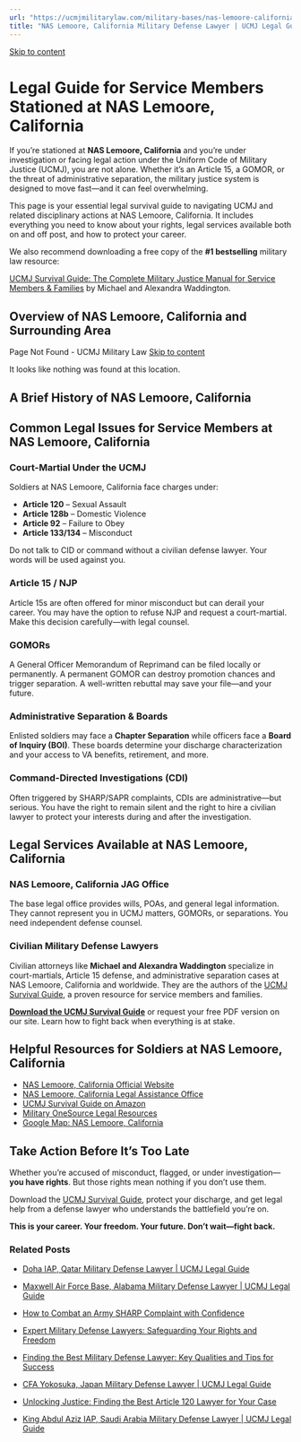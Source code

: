 ```yaml
---
url: "https://ucmjmilitarylaw.com/military-bases/nas-lemoore-california-military-defense-lawyer-ucmj-legal-guide/"
title: "NAS Lemoore, California Military Defense Lawyer | UCMJ Legal Guide"
---
```


[Skip to content](https://ucmjmilitarylaw.com/military-bases/nas-lemoore-california-military-defense-lawyer-ucmj-legal-guide/#content)

# Legal Guide for Service Members Stationed at NAS Lemoore, California

If you’re stationed at **NAS Lemoore, California** and you’re under investigation or facing legal action under the Uniform Code of Military Justice (UCMJ), you are not alone. Whether it’s an Article 15, a GOMOR, or the threat of administrative separation, the military justice system is designed to move fast—and it can feel overwhelming.

This page is your essential legal survival guide to navigating UCMJ and related disciplinary actions at NAS Lemoore, California. It includes everything you need to know about your rights, legal services available both on and off post, and how to protect your career.

We also recommend downloading a free copy of the **#1 bestselling** military law resource:

[UCMJ Survival Guide: The Complete Military Justice Manual for Service Members & Families](https://www.amazon.com/dp/B0FCDD3B2Z) by Michael and Alexandra Waddington.

## Overview of NAS Lemoore, California and Surrounding Area

Page Not Found - UCMJ Military Law [Skip to content](https://ucmjmilitarylaw.com/military-bases/nas-lemoore-california-military-defense-lawyer-ucmj-legal-guide/%7Blocation7#content)

It looks like nothing was found at this location.

## A Brief History of NAS Lemoore, California

## Common Legal Issues for Service Members at NAS Lemoore, California

### Court-Martial Under the UCMJ

Soldiers at NAS Lemoore, California face charges under:

- **Article 120** – Sexual Assault
- **Article 128b** – Domestic Violence
- **Article 92** – Failure to Obey
- **Article 133/134** – Misconduct

Do not talk to CID or command without a civilian defense lawyer. Your words will be used against you.

### Article 15 / NJP

Article 15s are often offered for minor misconduct but can derail your career. You may have the option to refuse NJP and request a court-martial. Make this decision carefully—with legal counsel.

### GOMORs

A General Officer Memorandum of Reprimand can be filed locally or permanently. A permanent GOMOR can destroy promotion chances and trigger separation. A well-written rebuttal may save your file—and your future.

### Administrative Separation & Boards

Enlisted soldiers may face a **Chapter Separation** while officers face a **Board of Inquiry (BOI)**. These boards determine your discharge characterization and your access to VA benefits, retirement, and more.

### Command-Directed Investigations (CDI)

Often triggered by SHARP/SAPR complaints, CDIs are administrative—but serious. You have the right to remain silent and the right to hire a civilian lawyer to protect your interests during and after the investigation.

## Legal Services Available at NAS Lemoore, California

### NAS Lemoore, California JAG Office

The base legal office provides wills, POAs, and general legal information. They cannot represent you in UCMJ matters, GOMORs, or separations. You need independent defense counsel.

### Civilian Military Defense Lawyers

Civilian attorneys like **Michael and Alexandra Waddington** specialize in court-martials, Article 15 defense, and administrative separation cases at NAS Lemoore, California and worldwide. They are the authors of the [UCMJ Survival Guide](https://www.amazon.com/dp/B0FCDD3B2Z), a proven resource for service members and families.

**[Download the UCMJ Survival Guide](https://www.amazon.com/dp/B0FCDD3B2Z)** or request your free PDF version on our site. Learn how to fight back when everything is at stake.

## Helpful Resources for Soldiers at NAS Lemoore, California

- [NAS Lemoore, California Official Website](https://ucmjmilitarylaw.com/military-bases/nas-lemoore-california-military-defense-lawyer-ucmj-legal-guide/%7Blocation12%7D)
- [NAS Lemoore, California Legal Assistance Office](https://ucmjmilitarylaw.com/military-bases/nas-lemoore-california-military-defense-lawyer-ucmj-legal-guide/%7Blocation13%7D)
- [UCMJ Survival Guide on Amazon](https://www.amazon.com/dp/B0FCDD3B2Z)
- [Military OneSource Legal Resources](https://www.militaryonesource.mil/legal/)
- [Google Map: NAS Lemoore, California](https://ucmjmilitarylaw.com/military-bases/nas-lemoore-california-military-defense-lawyer-ucmj-legal-guide/%7Blocation14%7D)

## Take Action Before It’s Too Late

Whether you’re accused of misconduct, flagged, or under investigation— **you have rights**. But those rights mean nothing if you don’t use them.

Download the [UCMJ Survival Guide](https://www.amazon.com/dp/B0FCDD3B2Z), protect your discharge, and get legal help from a defense lawyer who understands the battlefield you’re on.

**This is your career. Your freedom. Your future. Don’t wait—fight back.**

### Related Posts

- [Doha IAP, Qatar Military Defense Lawyer \| UCMJ Legal Guide](https://ucmjmilitarylaw.com/doha-iap-qatar-military-defense-lawyer-ucmj-legal-guide/)
- [Maxwell Air Force Base, Alabama Military Defense Lawyer \| UCMJ Legal Guide](https://ucmjmilitarylaw.com/maxwell-air-force-base-alabama-military-defense-lawyer-ucmj-legal-guide/)
- [How to Combat an Army SHARP Complaint with Confidence](https://ucmjmilitarylaw.com/how-to-fight-a-sharp-complaint/)
- [Expert Military Defense Lawyers: Safeguarding Your Rights and Freedom](https://ucmjmilitarylaw.com/military-defense-lawyers/)

- [Finding the Best Military Defense Lawyer: Key Qualities and Tips for Success](https://ucmjmilitarylaw.com/who-is-the-best-military-defense-lawyer/)
- [CFA Yokosuka, Japan Military Defense Lawyer \| UCMJ Legal Guide](https://ucmjmilitarylaw.com/cfa-yokosuka-japan-military-defense-lawyer-ucmj-legal-guide/)
- [Unlocking Justice: Finding the Best Article 120 Lawyer for Your Case](https://ucmjmilitarylaw.com/best-article-120-lawyer/)
- [King Abdul Aziz IAP, Saudi Arabia Military Defense Lawyer \| UCMJ Legal Guide](https://ucmjmilitarylaw.com/king-abdul-aziz-iap-saudi-arabia-military-defense-lawyer-ucmj-legal-guide/)